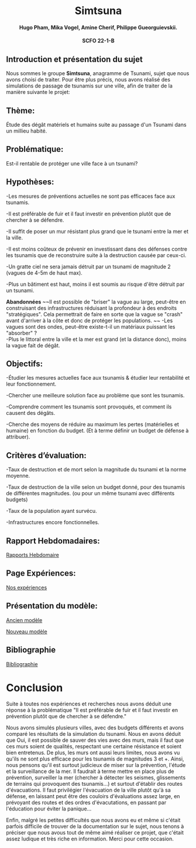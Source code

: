 <h1 align="center">Simtsuna</h1>
<h4 align="center">Hugo Pham, Mika Vogel, Amine Cherif, Philippe Gueorguievskii. </h4> 
<h4 align="center">SCFO 22-1-B </h4> 




## Introduction et présentation du sujet
Nous sommes le groupe **Simtsuna**, anagramme de Tsunami, sujet que nous avons choisi de traiter.
Pour être plus précis, nous avons réalisé des simulations de passage de tsunamis sur une ville, afin de traiter de la manière suivante le projet:   


## Thème: 
Étude des dégât matériels et humains suite au passage d'un Tsunami dans un millieu habité. 

## Problématique: 
Est-il rentable de protéger une ville face à un tsunami?


## Hypothèses: 

-Les mesures de préventions actuelles ne sont pas efficaces face aux tsunamis.

-Il est préférable de fuir et il faut investir en prévention plutôt que de chercher à se défendre. 

-Il suffit de poser un mur résistant plus grand que le tsunami entre la mer et la ville.

-Il est moins coûteux de prévenir en investissant dans des défenses contre les tsunamis que de reconstruire suite à la destruction causée par ceux-ci.

-Un gratte ciel ne sera jamais détruit par un tsunami de magnitude 2 (vagues de 4-5m de haut max).

-Plus un bâtiment est haut, moins il est soumis au risque d'être détruit par un tsunami.



**Abandonnées**
~~Il est possible de "briser" la vague au large, peut-être en construisant des infrastructures réduisant la profondeur à des endroits "stratégiques". Cela permettrait de faire en sorte que la vague se "crash" avant d'arriver à la côte et donc de protéger les populations. ~~
-Les vagues sont des ondes, peut-être existe-t-il un matériaux puissant les "absorber" ?  
-Plus le littoral entre la ville et la mer est grand (et la distance donc), moins la vague fait de dégât.

## Objectifs:
-Étudier les mesures actuelles face aux tsunamis & étudier leur rentabilité et leur fonctionnement.
    
    
-Chercher une meilleure solution face au problème que sont les tsunamis.


-Comprendre comment les tsunamis sont provoqués, et comment ils causent des dégâts.

-Cherche des moyens de réduire au maximum les pertes (matérielles et humaine) en fonction du budget. (Et à terme définir un budget de défense à attribuer).


## Critères d’évaluation:

-Taux de destruction et de mort selon la magnitude du tsunami et la norme moyenne.

-Taux de destruction de la ville selon un budget donné, pour des tsunamis de différentes magnitudes. (ou pour un même tsunami avec différents budgets)

-Taux de la population ayant survécu. 

-Infrastructures encore fonctionnelles.




## Rapport Hebdomadaires:

[Rapports Hebdomaire](Rapport_hebdo.md)

## Page Expériences:

[Nos expériences](Experience.md)

## Présentation du modèle:

[Ancien modèle](Presentation.md)

[Nouveau modèle](Présentation_code_v2.md)

## Bibliographie 

[Bibliographie](biblio.md)




# Conclusion 
Suite à toutes nos expériences et recherches nous avons déduit une réponse à la problématique
"Il est préférable de fuir et il faut investir en prévention plutôt que de chercher à se défendre."

Nous avons simulés plusieurs villes, avec des budgets différents et avons comparé les résultats de la simulation du tsunami. 
Nous en avons déduit que Oui, il est possible de sauver des vies avec des murs, mais il faut que ces murs soient de qualités, respectant une certaine résistance et soient bien entretenus. 
De plus, les murs ont aussi leurs limites, nous avons vu qu'ils ne sont plus efficace pour les tsunamis de  magnitudes 3 et +. 
Ainsi, nous pensons qu'il est surtout judicieux de miser sur la prévention, l'étude et la surveillance de la mer. 
Il faudrait à terme mettre en place plus de prévention, surveiller la mer (chercher à détecter les seismes, glissements de terrains qui provoquent des tsunamis...) et surtout d'établir des routes d'évacuations. Il faut privilégier l'évacuation de la ville plutôt qu'à sa défense, en laissant peut être des couloirs d'évaluations assez large, en prévoyant des routes et des ordres d'évacutations, en passant par l'éducation pour éviter la panique...

Enfin, malgré les petites difficultés que nous avons eu et même si c'était parfois difficile de trouver de la documentation sur le sujet, nous tenons à préciser que nous avous tout de même aimé réaliser ce projet, que c'était assez ludique et très riche en information.
Merci pour cette occasion.


